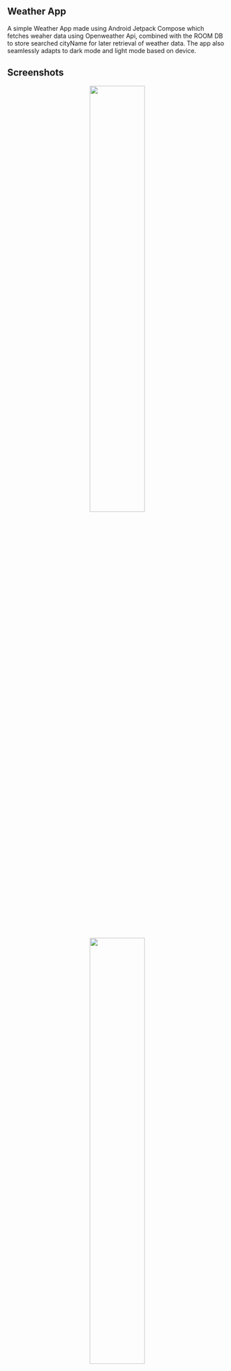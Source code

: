 ## Weather App
 A simple Weather App made using Android Jetpack Compose which fetches weaher data using Openweather Api, combined with the ROOM DB to store searched cityName for later retrieval of weather data.
 The app also seamlessly adapts to dark mode and light mode based on device.

 ## Screenshots

<div align="center">
<div>
<img src="https://github.com/prasidhanchan/Weath!er/assets/92362239/9f7b531c-691f-43fa-a1c4-30a8415c3d08" width="50%" />
<img src="https://github.com/prasidhanchan/Weather/assets/92362239/806b2d92-ec80-4a08-a92c-2eff6b375573" width="50%" />
<img src="https://github.com/prasidhanchan/Weather/assets/92362239/9b55482c-c293-4665-b913-55ea28c565c4" width="50%" />
<img src="https://github.com/prasidhanchan/Weather/assets/92362239/c6871790-1eca-40e9-85fc-d30ee60da47d" width="50%" />
</div>
</div>

 ## Tech Stack
 * Kotlin
 * Compose
 * MVVM
 * Clean Architecture
 * Image loading - Coil
 * Network calls - Retrofit
 * Design - Material
 * JSON Parsing - Gson
 * Dependency Injection - Hilt
 * Local Storage - ROOM DB
